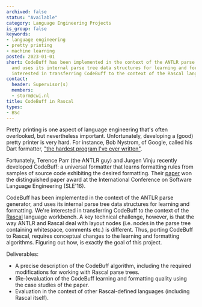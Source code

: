 ```yaml
---
archived: false
status: "Available"
category: Language Engineering Projects
is_group: false
keywords:
- language engineering
- pretty printing
- machine learning
posted: 2023-01-01
short: CodeBuff has been implemented in the context of the ANTLR parse generator,
  and uses its internal parse tree data structures for learning and formatting. We're
  interested in transferring CodeBuff to the context of the Rascal language workbench.
contact:
  header: Supervisor(s)
  members:
  - storm@cwi.nl
title: CodeBuff in Rascal
types:
- BSc
---
```


Pretty printing is one aspect of language engineering that's often overlooked, but nevertheless important. Unfortunately, developing a (good) pretty printer is very hard. For instance, Bob Nystrom, of Google, called his Dart formatter, ["the hardest program I've ever written"](http://journal.stuffwithstuff.com/2015/09/08/the-hardest-program-ive-ever-written/).

Fortunately, Terence Parr (the ANTLR guy) and Jurgen Vinju recently developed CodeBuff: a universal formatter that learns formatting rules from samples of source code exhibiting the desired formatting. Their [paper](https://arxiv.org/abs/1606.08866) won the distinguished paper award at the International Conference on Software Language Engineering (SLE'16).

CodeBuff has been implemented in the context of the ANTLR parse generator, and uses its internal parse tree data structures for learning and formatting. We're interested in transferring CodeBuff to the context of the [Rascal](http://www.rascal-mpl.org/) language workbench. A key technical challenge, however, is that the way ANTLR and Rascal deal with layout nodes (i.e. nodes in the parse tree containing whitespace, comments etc.) is different. Thus, porting CodeBuff to Rascal, requires conceptual changes to the learning and formatting algorithms. Figuring out how, is exactly the goal of this project.

Deliverables:

- A precise description of the CodeBuff algorithm, including the required modifications for working with Rascal parse trees.
- (Re-)evaluation of the CodeBuff learning and formatting quality using the case studies of the paper.
- Evaluation in the context of other Rascal-defined languages (including Rascal itself).
